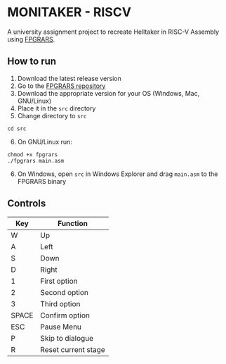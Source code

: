 # MONITAKER - RISCV
A university assignment project to recreate Helltaker in RISC-V Assembly using [FPGRARS](https://github.com/LeoRiether/FPGRARS).

## How to run
1. Download the latest release version
2. Go to the [FPGRARS repository](https://github.com/LeoRiether/FPGRARS)
3. Download the appropriate version for your OS (Windows, Mac, GNU/Linux)
4. Place it in the `src` directory
5. Change directory to `src`
```
cd src
```
6. On GNU/Linux run:
```
chmod +x fpgrars
./fpgrars main.asm
```
6. On Windows, 
open `src` in Windows Explorer and drag `main.asm` to the FPGRARS binary


## Controls

|Key    | Function |
|-------|---------|
|W   | Up|
|A   | Left|
|S   | Down|
|D   | Right|
|1   | First option|
|2   | Second option|
|3   | Third option|
|SPACE | Confirm option|
|ESC  | Pause Menu|
|P   | Skip to dialogue|
|R   | Reset current stage|

